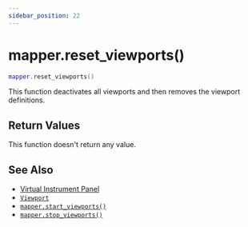 ```yaml
---
sidebar_position: 22
---
```


# mapper.reset_viewports()
```lua
mapper.reset_viewports()
```
This function deactivates all viewports and then removes the viewport definitions.

## Return Values
This function doesn't return any value.

## See Also
- [Virtual Instrument Panel](/guide/virtual_instrument_panel)
- [`Viewport`](/libs/mapper/Viewport)
- [`mapper.start_viewports()`](/libs/mapper/mapper_start_viewports)
- [`mapper.stop_viewports()`](/libs/mapper/mapper_stop_viewports)
